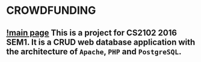 CROWDFUNDING
========
[!main page](./image/demo/home.png)
This is a project for CS2102 2016 SEM1. It is a CRUD web database application with the architecture of `Apache`, `PHP` and `PostgreSQL`. 
--------

